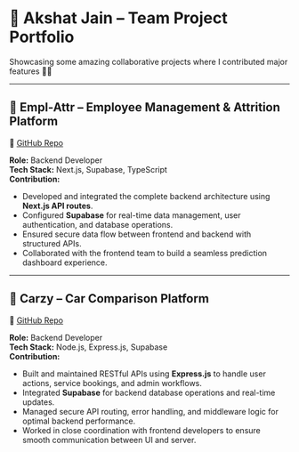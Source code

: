 # 🚀 Akshat Jain – Team Project Portfolio

Showcasing some amazing collaborative projects where I contributed major features 🔧✨

---

## 💼 Empl-Attr – Employee Management & Attrition Platform
🔗 [GitHub Repo](https://github.com/Mad-iq/Empl-Attr)

**Role:** Backend Developer  
**Tech Stack:** Next.js, Supabase, TypeScript  
**Contribution:**  
- Developed and integrated the complete backend architecture using **Next.js API routes**.  
- Configured **Supabase** for real-time data management, user authentication, and database operations.  
- Ensured secure data flow between frontend and backend with structured APIs.  
- Collaborated with the frontend team to build a seamless prediction dashboard experience.

---

## 🚗 Carzy – Car Comparison Platform  
🔗 [GitHub Repo](https://github.com/shornalore/carzy)

**Role:** Backend Developer  
**Tech Stack:** Node.js, Express.js, Supabase  
**Contribution:**  
- Built and maintained RESTful APIs using **Express.js** to handle user actions, service bookings, and admin workflows.  
- Integrated **Supabase** for backend database operations and real-time updates.  
- Managed secure API routing, error handling, and middleware logic for optimal backend performance.  
- Worked in close coordination with frontend developers to ensure smooth communication between UI and server.
